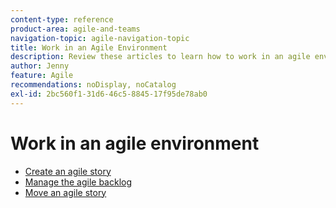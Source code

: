 ```yaml
---
content-type: reference
product-area: agile-and-teams
navigation-topic: agile-navigation-topic
title: Work in an Agile Environment
description: Review these articles to learn how to work in an agile environment.
author: Jenny
feature: Agile
recommendations: noDisplay, noCatalog
exl-id: 2bc560f1-31d6-46c5-8845-17f95de78ab0
---
```

# Work in an agile environment

* [Create an agile story](../../agile/work-in-an-agile-environment/create-an-agile-story.md)
* [Manage the agile backlog](../../agile/work-in-an-agile-environment/manage-the-agile-backlog.md)
* [Move an agile story](../../agile/work-in-an-agile-environment/move-an-agile-story.md)
